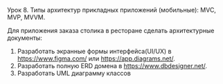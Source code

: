 Урок 8. Типы архитектур прикладных приложений (мобильные): MVC, MVP, MVVM.

Для приложения заказа столика в ресторане сделать архитектурные документы:

1) Разработать экранные формы интерфейса(UI/UX) в https://www.figma.com/ или https://app.diagrams.net/.
2) Разработать полную ERD домена в https://www.dbdesigner.net/.
3) Разработать UML диаграмму классов
